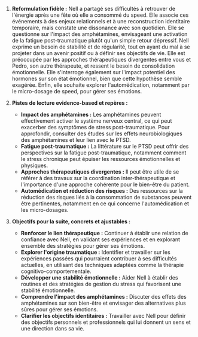 1) **Reformulation fidèle :**
Nell a partagé ses difficultés à retrouver de l'énergie après une fête où elle a consommé du speed. Elle associe ces événements à des enjeux relationnels et à une reconstruction identitaire temporaire, mais constate une dissonance avec son quotidien. Elle se questionne sur l'impact des amphétamines, envisageant une activation de la fatigue post-traumatique plutôt qu'un simple retour dépressif. Nell exprime un besoin de stabilité et de régularité, tout en ayant du mal à se projeter dans un avenir positif ou à définir ses objectifs de vie. Elle est préoccupée par les approches thérapeutiques divergentes entre vous et Pedro, son autre thérapeute, et ressent le besoin de consolidation émotionnelle. Elle s'interroge également sur l'impact potentiel des hormones sur son état émotionnel, bien que cette hypothèse semble exagérée. Enfin, elle souhaite explorer l'automédication, notamment par le micro-dosage de speed, pour gérer ses émotions.

2) **Pistes de lecture evidence-based et repères :**
   - **Impact des amphétamines :** Les amphétamines peuvent effectivement activer le système nerveux central, ce qui peut exacerber des symptômes de stress post-traumatique. Pour approfondir, consulter des études sur les effets neurobiologiques des amphétamines et leur lien avec le PTSD.
   - **Fatigue post-traumatique :** La littérature sur le PTSD peut offrir des perspectives sur la fatigue post-traumatique, notamment comment le stress chronique peut épuiser les ressources émotionnelles et physiques.
   - **Approches thérapeutiques divergentes :** Il peut être utile de se référer à des travaux sur la coordination inter-thérapeutique et l'importance d'une approche cohérente pour le bien-être du patient.
   - **Automédication et réduction des risques :** Des ressources sur la réduction des risques liés à la consommation de substances peuvent être pertinentes, notamment en ce qui concerne l'automédication et les micro-dosages.

3) **Objectifs pour la suite, concrets et ajustables :**
   - **Renforcer le lien thérapeutique :** Continuer à établir une relation de confiance avec Nell, en validant ses expériences et en explorant ensemble des stratégies pour gérer ses émotions.
   - **Explorer l'origine traumatique :** Identifier et travailler sur les expériences passées qui pourraient contribuer à ses difficultés actuelles, en utilisant des techniques adaptées comme la thérapie cognitivo-comportementale.
   - **Développer une stabilité émotionnelle :** Aider Nell à établir des routines et des stratégies de gestion du stress qui favorisent une stabilité émotionnelle.
   - **Comprendre l'impact des amphétamines :** Discuter des effets des amphétamines sur son bien-être et envisager des alternatives plus sûres pour gérer ses émotions.
   - **Clarifier les objectifs identitaires :** Travailler avec Nell pour définir des objectifs personnels et professionnels qui lui donnent un sens et une direction dans sa vie.